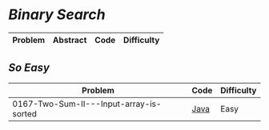 # *Binary Search*

|Problem|Abstract|Code|Difficulty|
| --- | --- | --- | --- |

## *So Easy*
|Problem|Code|Difficulty|
| --- | --- | --- |
|0167-Two-Sum-II---Input-array-is-sorted|[Java](LeetCode/Java/0167-Two-Sum-II---Input-array-is-sorted/src)|Easy|